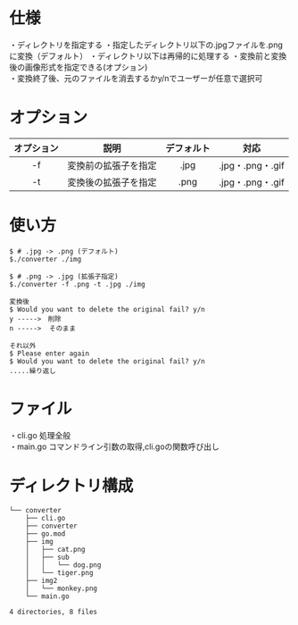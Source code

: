 # 仕様  
・ディレクトリを指定する
・指定したディレクトリ以下の.jpgファイルを.pngに変換（デフォルト）
・ディレクトリ以下は再帰的に処理する
・変換前と変換後の画像形式を指定できる(オプション)    
・変換終了後、元のファイルを消去するかy/nでユーザーが任意で選択可

# オプション  
| オプション | 説明　| デフォルト | 対応　|
| :-------: | :----: | :-------: | :----: |
|   -f    |変換前の拡張子を指定 | .jpg | .jpg・.png・.gif |
|   -t    |変換後の拡張子を指定| .png | .jpg・.png・.gif |  

# 使い方
```
$ # .jpg -> .png (デフォルト)
$./converter ./img

$ # .png -> .jpg (拡張子指定)
$./converter -f .png -t .jpg ./img  

変換後
$ Would you want to delete the original fail? y/n
y ----->　削除
n ----->  そのまま

それ以外
$ Please enter again
$ Would you want to delete the original fail? y/n
.....繰り返し
```

# ファイル
・cli.go 処理全般  
・main.go コマンドライン引数の取得,cli.goの関数呼び出し

# ディレクトリ構成  
```
└── converter
    ├── cli.go
    ├── converter
    ├── go.mod
    ├── img
    │   ├── cat.png
    │   ├── sub
    │   │   └── dog.png
    │   └── tiger.png
    ├── img2
    │   └── monkey.png
    └── main.go

4 directories, 8 files
```
